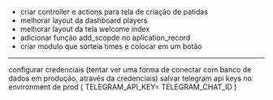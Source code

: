 - criar controller e actions para tela de criação de patidas
- melhorar layout da dashboard players
- melhorar layout da tela welcome index
- adicionar função add_scopde no aplication_record
- criar modulo que sorteia times e colocar em um botão

---
configurar credenciais (tentar ver uma forma de conectar com banco de dados em produção, através da credenciais)
salvar telegram api keys no environment de prod ( TELEGRAM_API_KEY= TELEGRAM_CHAT_ID )